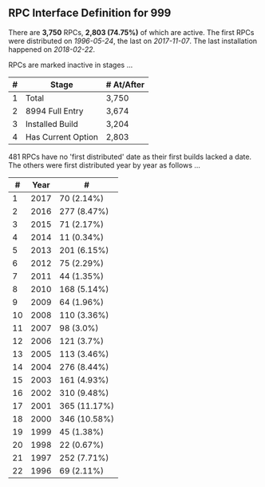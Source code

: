 ## RPC Interface Definition for 999
    
There are __3,750__ RPCs, __2,803 (74.75%)__ of which are active. The first RPCs were distributed on _1996-05-24_, the last on _2017-11-07_. The last installation happened on _2018-02-22_.
    
RPCs are marked inactive in stages ...

\# | Stage | \# At/After
--- | --- | ---
1 | Total | 3,750
2 | 8994 Full Entry | 3,674
3 | Installed Build | 3,204
4 | Has Current Option | 2,803



481 RPCs have no 'first distributed' date as their first builds lacked a date. The others were first distributed year by year as follows ...

\# | Year | \#
--- | --- | ---
1 | 2017 | 70 (2.14%)
2 | 2016 | 277 (8.47%)
3 | 2015 | 71 (2.17%)
4 | 2014 | 11 (0.34%)
5 | 2013 | 201 (6.15%)
6 | 2012 | 75 (2.29%)
7 | 2011 | 44 (1.35%)
8 | 2010 | 168 (5.14%)
9 | 2009 | 64 (1.96%)
10 | 2008 | 110 (3.36%)
11 | 2007 | 98 (3.0%)
12 | 2006 | 121 (3.7%)
13 | 2005 | 113 (3.46%)
14 | 2004 | 276 (8.44%)
15 | 2003 | 161 (4.93%)
16 | 2002 | 310 (9.48%)
17 | 2001 | 365 (11.17%)
18 | 2000 | 346 (10.58%)
19 | 1999 | 45 (1.38%)
20 | 1998 | 22 (0.67%)
21 | 1997 | 252 (7.71%)
22 | 1996 | 69 (2.11%)


